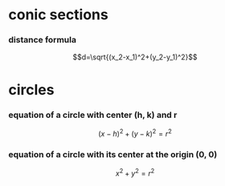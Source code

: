 # conic sections


### distance formula
```math
d=\sqrt{(x_2-x_1)^2+(y_2-y_1)^2}
```

# circles
### equation of a circle with center (h, k) and r
```math
(x-h)^2+(y-k)^2=r^2
```

### equation of a circle with its center at the origin (0, 0)
```math
x^2+y^2=r^2
```
